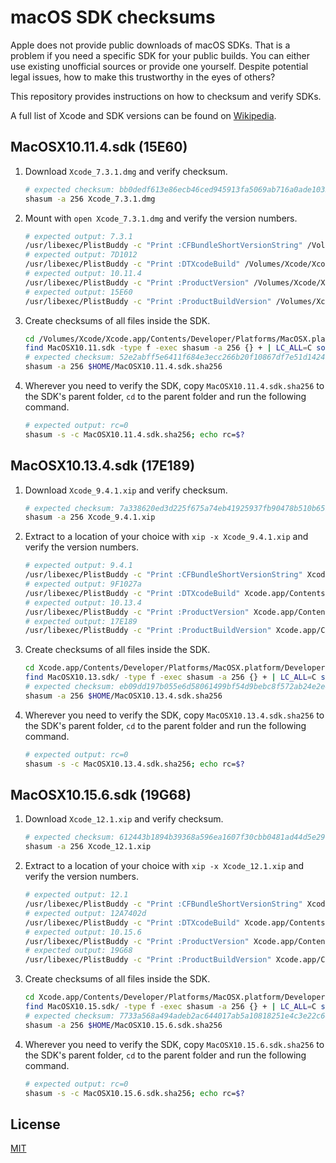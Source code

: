 # macOS SDK checksums

Apple does not provide public downloads of macOS SDKs. That is a problem if you need a specific SDK for your public builds. You can either use existing unofficial sources or provide one yourself. Despite potential legal issues, how to make this trustworthy in the eyes of others?

This repository provides instructions on how to checksum and verify SDKs.

A full list of Xcode and SDK versions can be found on [Wikipedia](https://en.wikipedia.org/wiki/Xcode).

## MacOSX10.11.4.sdk (15E60)

1. Download `Xcode_7.3.1.dmg` and verify checksum.

   ```bash
   # expected checksum: bb0dedf613e86ecb46ced945913fa5069ab716a0ade1035e239d70dee0b2de1b
   shasum -a 256 Xcode_7.3.1.dmg
   ```

1. Mount with `open Xcode_7.3.1.dmg` and verify the version numbers.

   ```bash
   # expected output: 7.3.1
   /usr/libexec/PlistBuddy -c "Print :CFBundleShortVersionString" /Volumes/Xcode/Xcode.app/Contents/Info.plist
   # expected output: 7D1012
   /usr/libexec/PlistBuddy -c "Print :DTXcodeBuild" /Volumes/Xcode/Xcode.app/Contents/Info.plist
   # expected output: 10.11.4
   /usr/libexec/PlistBuddy -c "Print :ProductVersion" /Volumes/Xcode/Xcode.app/Contents/Developer/Platforms/MacOSX.platform/Developer/SDKs/MacOSX10.11.sdk/System/Library/CoreServices/SystemVersion.plist
   # expected output: 15E60
   /usr/libexec/PlistBuddy -c "Print :ProductBuildVersion" /Volumes/Xcode/Xcode.app/Contents/Developer/Platforms/MacOSX.platform/Developer/SDKs/MacOSX10.11.sdk/System/Library/CoreServices/SystemVersion.plist
   ```

1. Create checksums of all files inside the SDK.

   ```bash
   cd /Volumes/Xcode/Xcode.app/Contents/Developer/Platforms/MacOSX.platform/Developer/SDKs
   find MacOSX10.11.sdk -type f -exec shasum -a 256 {} + | LC_ALL=C sort > $HOME/MacOSX10.11.4.sdk.sha256
   # expected checksum: 52e2abff5e6411f684e3ecc266b20f10867df7e51d14247e473799efe6b6fcc2
   shasum -a 256 $HOME/MacOSX10.11.4.sdk.sha256
   ```

1. Wherever you need to verify the SDK, copy `MacOSX10.11.4.sdk.sha256` to the SDK's parent folder, `cd` to the parent folder and run the following command.

   ```bash
   # expected output: rc=0
   shasum -s -c MacOSX10.11.4.sdk.sha256; echo rc=$?
   ```

## MacOSX10.13.4.sdk (17E189)

1. Download `Xcode_9.4.1.xip` and verify checksum.

   ```bash
   # expected checksum: 7a338620ed3d225f675a74eb41925937fb90478b510b65b2b32e89c26be23124
   shasum -a 256 Xcode_9.4.1.xip
   ```

1. Extract to a location of your choice with `xip -x Xcode_9.4.1.xip` and verify the version numbers.

   ```bash
   # expected output: 9.4.1
   /usr/libexec/PlistBuddy -c "Print :CFBundleShortVersionString" Xcode.app/Contents/Info.plist
   # expected output: 9F1027a
   /usr/libexec/PlistBuddy -c "Print :DTXcodeBuild" Xcode.app/Contents/Info.plist
   # expected output: 10.13.4
   /usr/libexec/PlistBuddy -c "Print :ProductVersion" Xcode.app/Contents/Developer/Platforms/MacOSX.platform/Developer/SDKs/MacOSX10.11.sdk/System/Library/CoreServices/SystemVersion.plist
   # expected output: 17E189
   /usr/libexec/PlistBuddy -c "Print :ProductBuildVersion" Xcode.app/Contents/Developer/Platforms/MacOSX.platform/Developer/SDKs/MacOSX10.11.sdk/System/Library/CoreServices/SystemVersion.plist
   ```

1. Create checksums of all files inside the SDK.

   ```bash
   cd Xcode.app/Contents/Developer/Platforms/MacOSX.platform/Developer/SDKs
   find MacOSX10.13.sdk/ -type f -exec shasum -a 256 {} + | LC_ALL=C sort > $HOME/MacOSX10.13.4.sdk.sha256
   # expected checksum: eb09dd197b055e6d58061499bf54d9bebc8f572ab24e2e42424fa24991f050a2
   shasum -a 256 $HOME/MacOSX10.13.4.sdk.sha256
   ```

1. Wherever you need to verify the SDK, copy `MacOSX10.13.4.sdk.sha256` to the SDK's parent folder, `cd` to the parent folder and run the following command.

   ```bash
   # expected output: rc=0
   shasum -s -c MacOSX10.13.4.sdk.sha256; echo rc=$?
   ```

## MacOSX10.15.6.sdk (19G68)

1. Download `Xcode_12.1.xip` and verify checksum.

   ```bash
   # expected checksum: 612443b1894b39368a596ea1607f30cbb0481ad44d5e29c75edb71a6d2cf050f
   shasum -a 256 Xcode_12.1.xip
   ```

1. Extract to a location of your choice with `xip -x Xcode_12.1.xip` and verify the version numbers.

   ```bash
   # expected output: 12.1
   /usr/libexec/PlistBuddy -c "Print :CFBundleShortVersionString" Xcode.app/Contents/Info.plist
   # expected output: 12A7402d
   /usr/libexec/PlistBuddy -c "Print :DTXcodeBuild" Xcode.app/Contents/Info.plist
   # expected output: 10.15.6
   /usr/libexec/PlistBuddy -c "Print :ProductVersion" Xcode.app/Contents/Developer/Platforms/MacOSX.platform/Developer/SDKs/MacOSX10.15.sdk/System/Library/CoreServices/SystemVersion.plist
   # expected output: 19G68
   /usr/libexec/PlistBuddy -c "Print :ProductBuildVersion" Xcode.app/Contents/Developer/Platforms/MacOSX.platform/Developer/SDKs/MacOSX10.15.sdk/System/Library/CoreServices/SystemVersion.plist
   ```

1. Create checksums of all files inside the SDK.

   ```bash
   cd Xcode.app/Contents/Developer/Platforms/MacOSX.platform/Developer/SDKs
   find MacOSX10.15.sdk/ -type f -exec shasum -a 256 {} + | LC_ALL=C sort > $HOME/MacOSX10.15.6.sdk.sha256
   # expected checksum: 7733a568a494adeb2ac644017ab5a10818251e4c3e22c64c9bdb98dfa701a03a
   shasum -a 256 $HOME/MacOSX10.15.6.sdk.sha256
   ```

1. Wherever you need to verify the SDK, copy `MacOSX10.15.6.sdk.sha256` to the SDK's parent folder, `cd` to the parent folder and run the following command.

   ```bash
   # expected output: rc=0
   shasum -s -c MacOSX10.15.6.sdk.sha256; echo rc=$?
   ```

## License

[MIT](LICENSE)
